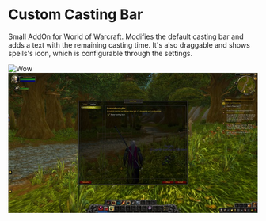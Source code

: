 # Custom Casting Bar
Small AddOn for World of Warcraft.
Modifies the default casting bar and adds a text with the remaining casting time. It's also draggable and shows spells's icon, which is configurable through the settings.

![Wow](https://github.com/jrsanjuan/custom-casting-bar/blob/master/Media/wow.gif)
![Wowsettings](https://github.com/jrsanjuan/custom-casting-bar/blob/master/Media/settings.jpg)

